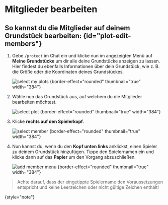<show-structure depth="0"/>
<primary-label ref="survival-closed" />

# Mitglieder bearbeiten

## So kannst du die Mitglieder auf deinem Grundstück bearbeiten: {id="plot-edit-members"}

1. Gebe `/protect` im Chat ein und klicke nun im angezeigten Menü auf **Meine Grundstücke** um dir
   alle deine Grundstücke anzeigen zu lassen. Hier findest du ebenfalls Informationen über dein
   Grundstück, wie z. B. die Größe oder die Koordinaten deines Grundstückes.

   ![select my plots](plot-my-plot.png) {border-effect="rounded" thumbnail="true" width="384"}

2. Wähle nun das Grundstück aus, auf welchem du die Mitglieder bearbeiten möchtest.

   ![select plot](plot-select-plot.png) {border-effect="rounded" thumbnail="true" width="384"}
3. Klicke **rechts auf den Spielerkopf**.

   ![select member](plot-add-member.png) {border-effect="rounded" thumbnail="true" width="384"}
4. Nun kannst du, wenn du den **Kopf unten links** anklickst, einen Spieler zu deinem Grundstück
   hinzufügen. Tippe den Spielernamen ein und klicke dann auf das **Papier** um den Vorgang
   abzuschließen.

   ![add member menu](plot-add-member-menu.png) {border-effect="rounded" thumbnail="true"
   width="384"}

> Achte darauf, dass der eingetippte Spielername den Voraussetzungen entspricht und keine
> Leerzeichen oder nicht gültige Zeichen enthält!
>
{style="note"}